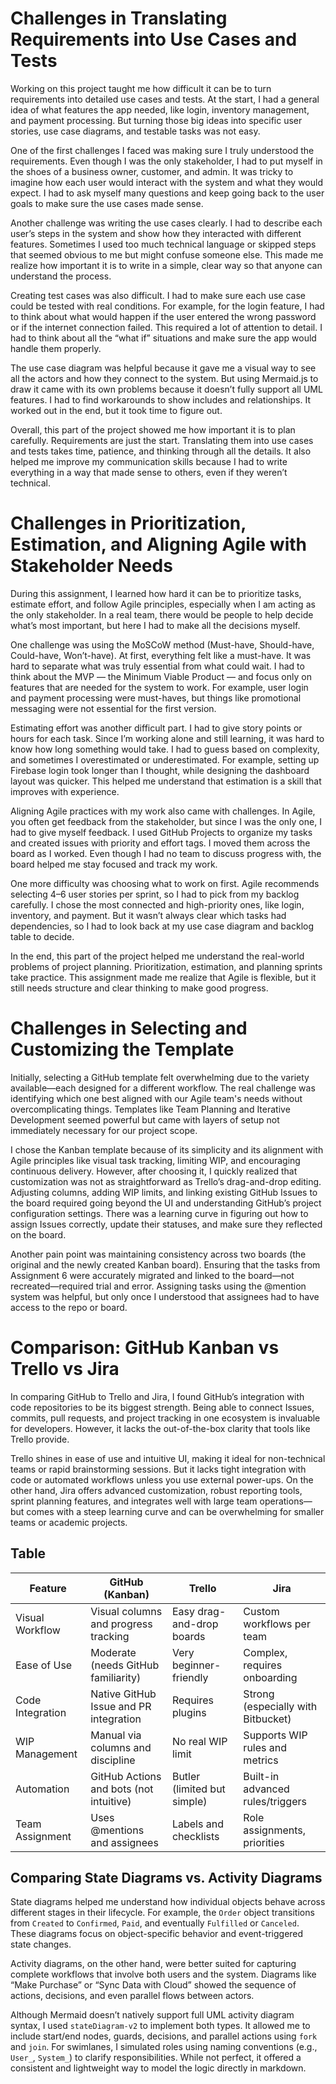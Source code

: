 # Challenges in Translating Requirements into Use Cases and Tests
Working on this project taught me how difficult it can be to turn requirements into detailed use cases and tests. At the start, I had a general idea of what features the app needed, like login, inventory management, and payment processing. But turning those big ideas into specific user stories, use case diagrams, and testable tasks was not easy.

One of the first challenges I faced was making sure I truly understood the requirements. Even though I was the only stakeholder, I had to put myself in the shoes of a business owner, customer, and admin. It was tricky to imagine how each user would interact with the system and what they would expect. I had to ask myself many questions and keep going back to the user goals to make sure the use cases made sense.

Another challenge was writing the use cases clearly. I had to describe each user’s steps in the system and show how they interacted with different features. Sometimes I used too much technical language or skipped steps that seemed obvious to me but might confuse someone else. This made me realize how important it is to write in a simple, clear way so that anyone can understand the process.

Creating test cases was also difficult. I had to make sure each use case could be tested with real conditions. For example, for the login feature, I had to think about what would happen if the user entered the wrong password or if the internet connection failed. This required a lot of attention to detail. I had to think about all the “what if” situations and make sure the app would handle them properly.

The use case diagram was helpful because it gave me a visual way to see all the actors and how they connect to the system. But using Mermaid.js to draw it came with its own problems because it doesn’t fully support all UML features. I had to find workarounds to show includes and relationships. It worked out in the end, but it took time to figure out.

Overall, this part of the project showed me how important it is to plan carefully. Requirements are just the start. Translating them into use cases and tests takes time, patience, and thinking through all the details. It also helped me improve my communication skills because I had to write everything in a way that made sense to others, even if they weren’t technical.


# Challenges in Prioritization, Estimation, and Aligning Agile with Stakeholder Needs
During this assignment, I learned how hard it can be to prioritize tasks, estimate effort, and follow Agile principles, especially when I am acting as the only stakeholder. In a real team, there would be people to help decide what’s most important, but here I had to make all the decisions myself.

One challenge was using the MoSCoW method (Must-have, Should-have, Could-have, Won’t-have). At first, everything felt like a must-have. It was hard to separate what was truly essential from what could wait. I had to think about the MVP — the Minimum Viable Product — and focus only on features that are needed for the system to work. For example, user login and payment processing were must-haves, but things like promotional messaging were not essential for the first version.

Estimating effort was another difficult part. I had to give story points or hours for each task. Since I’m working alone and still learning, it was hard to know how long something would take. I had to guess based on complexity, and sometimes I overestimated or underestimated. For example, setting up Firebase login took longer than I thought, while designing the dashboard layout was quicker. This helped me understand that estimation is a skill that improves with experience.

Aligning Agile practices with my work also came with challenges. In Agile, you often get feedback from the stakeholder, but since I was the only one, I had to give myself feedback. I used GitHub Projects to organize my tasks and created issues with priority and effort tags. I moved them across the board as I worked. Even though I had no team to discuss progress with, the board helped me stay focused and track my work.

One more difficulty was choosing what to work on first. Agile recommends selecting 4–6 user stories per sprint, so I had to pick from my backlog carefully. I chose the most connected and high-priority ones, like login, inventory, and payment. But it wasn’t always clear which tasks had dependencies, so I had to look back at my use case diagram and backlog table to decide.

In the end, this part of the project helped me understand the real-world problems of project planning. Prioritization, estimation, and planning sprints take practice. This assignment made me realize that Agile is flexible, but it still needs structure and clear thinking to make good progress.


# Challenges in Selecting and Customizing the Template
Initially, selecting a GitHub template felt overwhelming due to the variety available—each designed for a different workflow. The real challenge was identifying which one best aligned with our Agile team's needs without overcomplicating things. Templates like Team Planning and Iterative Development seemed powerful but came with layers of setup not immediately necessary for our project scope.

I chose the Kanban template because of its simplicity and its alignment with Agile principles like visual task tracking, limiting WIP, and encouraging continuous delivery. However, after choosing it, I quickly realized that customization was not as straightforward as Trello’s drag-and-drop editing. Adjusting columns, adding WIP limits, and linking existing GitHub Issues to the board required going beyond the UI and understanding GitHub’s project configuration settings. There was a learning curve in figuring out how to assign Issues correctly, update their statuses, and make sure they reflected on the board.

Another pain point was maintaining consistency across two boards (the original and the newly created Kanban board). Ensuring that the tasks from Assignment 6 were accurately migrated and linked to the board—not recreated—required trial and error. Assigning tasks using the @mention system was helpful, but only once I understood that assignees had to have access to the repo or board.

# Comparison: GitHub Kanban vs Trello vs Jira
In comparing GitHub to Trello and Jira, I found GitHub’s integration with code repositories to be its biggest strength. Being able to connect Issues, commits, pull requests, and project tracking in one ecosystem is invaluable for developers. However, it lacks the out-of-the-box clarity that tools like Trello provide.

Trello shines in ease of use and intuitive UI, making it ideal for non-technical teams or rapid brainstorming sessions. But it lacks tight integration with code or automated workflows unless you use external power-ups. On the other hand, Jira offers advanced customization, robust reporting tools, sprint planning features, and integrates well with large team operations—but comes with a steep learning curve and can be overwhelming for smaller teams or academic projects.

## Table 
| Feature             | GitHub (Kanban)                         | Trello                              | Jira                                |
|---------------------|------------------------------------------|--------------------------------------|-------------------------------------|
| Visual Workflow     | Visual columns and progress tracking     | Easy drag-and-drop boards            | Custom workflows per team           |
| Ease of Use         | Moderate (needs GitHub familiarity)      | Very beginner-friendly               | Complex, requires onboarding        |
| Code Integration    | Native GitHub Issue and PR integration   | Requires plugins                     | Strong (especially with Bitbucket)  |
| WIP Management      | Manual via columns and discipline        | No real WIP limit                    | Supports WIP rules and metrics      |
| Automation          | GitHub Actions and bots (not intuitive)  | Butler (limited but simple)          | Built-in advanced rules/triggers    |
| Team Assignment     | Uses @mentions and assignees             | Labels and checklists                | Role assignments, priorities        |

## Comparing State Diagrams vs. Activity Diagrams

State diagrams helped me understand how individual objects behave across different stages in their lifecycle. For example, the `Order` object transitions from `Created` to `Confirmed`, `Paid`, and eventually `Fulfilled` or `Canceled`. These diagrams focus on object-specific behavior and event-triggered state changes.

Activity diagrams, on the other hand, were better suited for capturing complete workflows that involve both users and the system. Diagrams like “Make Purchase” or “Sync Data with Cloud” showed the sequence of actions, decisions, and even parallel flows between actors.

Although Mermaid doesn’t natively support full UML activity diagram syntax, I used `stateDiagram-v2` to implement both types. It allowed me to include start/end nodes, guards, decisions, and parallel actions using `fork` and `join`. For swimlanes, I simulated roles using naming conventions (e.g., `User_`, `System_`) to clarify responsibilities. While not perfect, it offered a consistent and lightweight way to model the logic directly in markdown.


